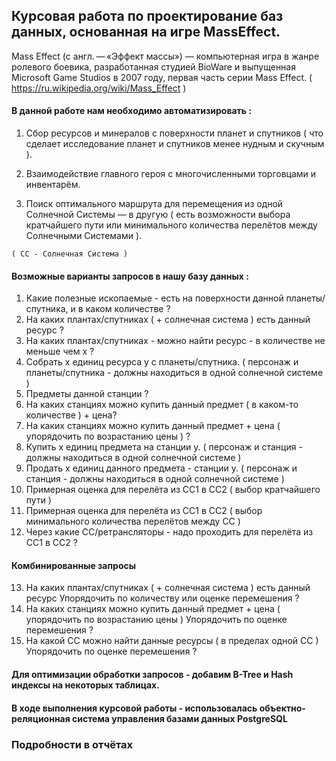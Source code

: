 <h2> Курсовая работа по проектирование баз данных, основанная на игре MassEffect. </h2>

Mass Effect (с англ. — «Эффект массы») — компьютерная игра в жанре ролевого боевика, разработанная студией BioWare и выпущенная Microsoft Game Studios в 2007 году, первая часть серии Mass Effect. ( https://ru.wikipedia.org/wiki/Mass_Effect )

<h4> В данной работе нам необходимо автоматизировать : </h4>

  1) Сбор ресурсов и минералов с поверхности планет и спутников ( что сделает исследование планет и спутников менее нудным и  скучным ). 
 
  2) Взаимодействие главного героя с многочисленными торговцами и инвентарём.
  
  3) Поиск оптимального маршрута для перемещения из одной Солнечной Системы — в другую ( есть возможности выбора кратчайшего пути или минимального количества перелётов между Солнечными Системами ).
  
    ( СС - Солнечная Система )
  
<h4>  Возможные варианты запросов в нашу базу данных : </h4>
  
  1) Какие полезные ископаемые - есть на поверхности данной
планеты/спутника, и в каком количестве ?
2) На каких плантах/спутниках ( + солнечная система ) есть данный ресурс ?
3) На каких плантах/спутниках - можно найти ресурс - в количестве не меньше
чем х ?
4) Собрать х единиц ресурса y с планеты/спутника. ( персонаж и
планеты/спутника - должны находиться в одной солнечной системе )
5) Предметы данной станции ?
6) На каких станциях можно купить данный предмет ( в каком-то
количестве ) + цена?
7) На каких станциях можно купить данный предмет + цена ( упорядочить по
возрастанию цены ) ?
8) Купить х единиц предмета на станции y.
( персонаж и станция - должны находиться в одной солнечной системе )
9) Продать х единиц данного предмета - станции y.
( персонаж и станция - должны находиться в одной солнечной системе )
10) Примерная оценка для перелёта из СС1 в СС2 ( выбор кратчайшего пути )
11) Примерная оценка для перелёта из СС1 в СС2 ( выбор минимального
количества перелётов между СС )
12) Через какие СС/ретрансляторы - надо проходить для перелёта из СС1 в
СС2 ?

<h4> Комбинированные запросы </h4>

13) На каких плантах/спутниках ( + солнечная система ) есть данный ресурс
Упорядочить по количеству или оценке перемешения ?
14) На каких станциях можно купить данный предмет + цена ( упорядочить по
возрастанию цены )
Упорядочить по оценке перемешения ?
15) На какой СС можно найти данные ресурсы ( в пределах одной СС )
Упорядочить по оценке перемешения ?

<h4> Для оптимизации обработки запросов - добавим B-Tree и Hash индексы на некоторых таблицах. </h4>

  <h4> В ходе выполнения курсовой работы - использовалась объектно-реляционная система управления базами данных PostgreSQL </h4>

<h3> Подробности в отчётах <h3>
